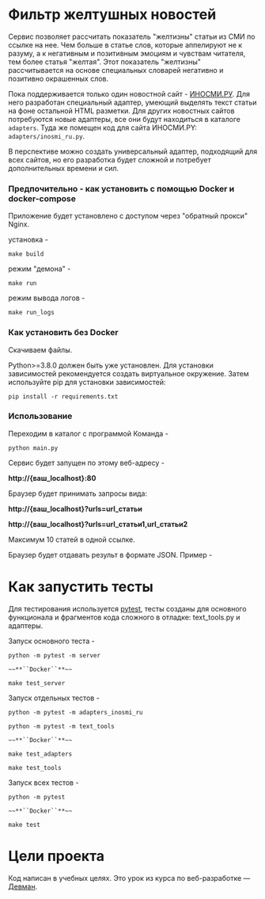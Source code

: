 # Фильтр желтушных новостей

Сервис позволяет рассчитать показатель "желтизны" статьи из СМИ по ссылке на нее. Чем больше в статье слов, которые аппелируют не к разуму, а к негативным и позитивным эмоциям и чувствам читателя, тем более статья "желтая". Этот показатель "желтизны" рассчитывается на основе специальных словарей негативно и позитивно окрашенных слов.

Пока поддерживается только один новостной сайт - [ИНОСМИ.РУ](https://inosmi.ru/). Для него разработан специальный адаптер, умеющий выделять текст статьи на фоне остальной HTML разметки. Для других новостных сайтов потребуются новые адаптеры, все они будут находиться в каталоге `adapters`. Туда же помещен код для сайта ИНОСМИ.PY: `adapters/inosmi_ru.py`.

В перспективе можно создать универсальный адаптер, подходящий для всех сайтов, но его разработка будет сложной и потребует дополнительных времени и сил.


### Предпочительно - как установить с помощью Docker и docker-compose

Приложение будет установлено с доступом через "обратный прокси" Nginx.

установка -

```
make build
```

режим "демона" -

```
make run
```

режим вывода логов -

```
make run_logs
```

### Как установить без Docker

Скачиваем файлы. 

Python>=3.8.0 должен быть уже установлен. Для установки зависимостей рекомендуется создать виртуальное окружение. 
Затем используйте pip для установки зависимостей:
```
pip install -r requirements.txt
```

### Использование
Переходим в каталог с программой
Команда -

```
python main.py
```

Сервис будет запущен по этому веб-адресу -

**http://{ваш_localhost}:80**


Браузер будет принимать запросы вида:


**http://{ваш_localhost}?urls=url_статьи**

**http://{ваш_localhost}?urls=url_статьи1,url_статьи2**


Максимум 10 статей в одной ссылке.

Браузер будет отдавать результ в формате JSON. Пример -


# Как запустить тесты

Для тестирования используется [pytest](https://docs.pytest.org/en/latest/), тесты созданы для основного функционала и фрагментов кода сложного в отладке: text_tools.py и адаптеры. 

Запуск основного теста -

```
python -m pytest -m server

~~**``Docker``**~~

make test_server
```

Запуск отдельных тестов -

```
python -m pytest -m adapters_inosmi_ru

python -m pytest -m text_tools

~~**``Docker``**~~

make test_adapters

make test_tools
```

Запуск всех тестов -

```
python -m pytest

~~**``Docker``**~~

make test
```


# Цели проекта

Код написан в учебных целях. Это урок из курса по веб-разработке — [Девман](https://dvmn.org).
